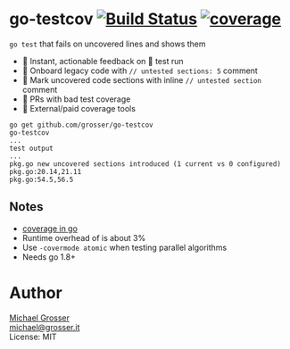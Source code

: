 # go-testcov [![Build Status](https://travis-ci.com/grosser/go-testcov.png)](https://travis-ci.com/grosser/go-testcov) [![coverage](https://img.shields.io/badge/Coverage-100%25-success.svg)](https://github.com/grosser/go-testcov)

`go test` that fails on uncovered lines and shows them

 - 🎉 Instant, actionable feedback on 💚 test run
 - 🎉 Onboard legacy code with `// untested sections: 5` comment
 - 🎉 Mark uncovered code sections with inline `// untested section` comment
 - 🚫 PRs with bad test coverage
 - 🚫 External/paid coverage tools

```
go get github.com/grosser/go-testcov
go-testcov
...
test output
...
pkg.go new uncovered sections introduced (1 current vs 0 configured)
pkg.go:20.14,21.11
pkg.go:54.5,56.5
```


## Notes

 - [coverage in go](https://blog.golang.org/cover)
 - Runtime overhead of is about 3%
 - Use `-covermode atomic` when testing parallel algorithms
 - Needs go 1.8+

Author
======
[Michael Grosser](http://grosser.it)<br/>
michael@grosser.it<br/>
License: MIT<br/>
